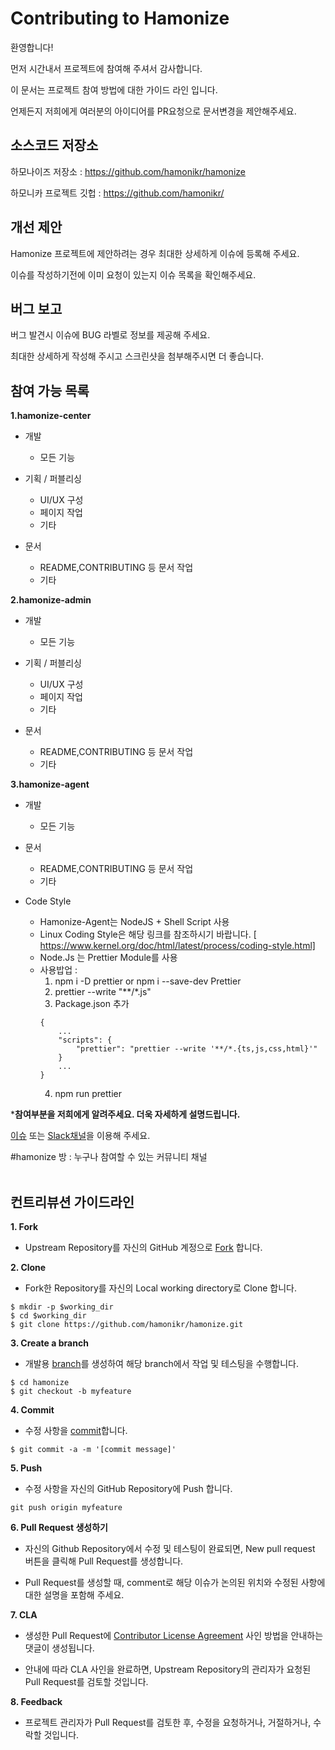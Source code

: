 # Contributing to Hamonize
환영합니다!

먼저 시간내서 프로젝트에 참여해 주셔서 감사합니다.

이 문서는 프로젝트 참여 방법에 대한 가이드 라인 입니다.

언제든지 저희에게 여러분의 아이디어를 PR요청으로 문서변경을 제안해주세요.

## **소스코드 저장소**

하모나이즈 저장소 : 
https://github.com/hamonikr/hamonize

하모니카 프로젝트 깃헙 : https://github.com/hamonikr/

## **개선 제안**
Hamonize 프로젝트에 제안하려는 경우 최대한 상세하게 이슈에 등록해 주세요.

이슈를 작성하기전에 이미 요청이 있는지 이슈 목록을 확인해주세요.

## **버그 보고**
버그 발견시 이슈에 BUG 라벨로 정보를 제공해 주세요.

최대한 상세하게 작성해 주시고 스크린샷을 첨부해주시면 더 좋습니다.

## **참여 가능 목록**

**1.hamonize-center**
* 개발
  * 모든 기능

* 기획 / 퍼블리싱    
  * UI/UX 구성
  * 페이지 작업
  * 기타

* 문서
   * README,CONTRIBUTING 등 문서 작업
   * 기타

**2.hamonize-admin**

* 개발
   * 모든 기능

* 기획 / 퍼블리싱    
  * UI/UX 구성
  * 페이지 작업
  * 기타

* 문서
   * README,CONTRIBUTING 등 문서 작업
   * 기타

**3.hamonize-agent**

* 개발
   * 모든 기능

* 문서
   * README,CONTRIBUTING 등 문서 작업
   * 기타

* Code Style
   * Hamonize-Agent는 NodeJS + Shell Script 사용
    - Linux Coding Style은 해당 링크를 참조하시기 바랍니다.  [ https://www.kernel.org/doc/html/latest/process/coding-style.html]
    - Node.Js 는 Prettier Module를 사용
    - 사용밥업 :  
      1. npm i -D prettier or npm i --save-dev Prettier
      2. prettier --write "**/*.js"
      3. Package.json 추가 
      ```
      {
          ...
          "scripts": {
              "prettier": "prettier --write '**/*.{ts,js,css,html}'"
          }
          ...
      }
      ```
      4. npm run prettier

***참여부분을 저희에게 알려주세요. 더욱 자세하게 설명드립니다.**

[이슈](https://github.com/hamonikr/hamonize/issues) 또는 [Slack채널](hamonikr.slack.com)을 이용해 주세요.

#hamonize 방 : 누구나 참여할 수 있는 커뮤니티 채널
</br></br>

## 컨트리뷰션 가이드라인

**1. Fork**

* Upstream Repository를 자신의 GitHub 계정으로 [Fork](https://help.github.com/en/github/getting-started-with-github/fork-a-repo) 합니다.

**2. Clone**

* Fork한 Repository를 자신의 Local working directory로 Clone 합니다.
```text
$ mkdir -p $working_dir
$ cd $working_dir
$ git clone https://github.com/hamonikr/hamonize.git
```

**3. Create a branch**

* 개발용 [branch](https://git-scm.com/book/ko/v2/Git-%EB%B8%8C%EB%9E%9C%EC%B9%98-%EB%B8%8C%EB%9E%9C%EC%B9%98%EB%9E%80-%EB%AC%B4%EC%97%87%EC%9D%B8%EA%B0%80)를 생성하여 해당 branch에서 작업 및 테스팅을 수행합니다.
```text
$ cd hamonize
$ git checkout -b myfeature
```

**4. Commit**

* 수정 사항을 [commit](https://git-scm.com/book/ko/v2/Git%EC%9D%98-%EA%B8%B0%EC%B4%88-%EC%88%98%EC%A0%95%ED%95%98%EA%B3%A0-%EC%A0%80%EC%9E%A5%EC%86%8C%EC%97%90-%EC%A0%80%EC%9E%A5%ED%95%98%EA%B8%B0)합니다.
```text
$ git commit -a -m '[commit message]'
```

**5. Push**

* 수정 사항을 자신의 GitHub Repository에 Push 합니다.
```text
git push origin myfeature
```

**6. Pull Request 생성하기**

* 자신의 Github Repository에서 수정 및 테스팅이 완료되면, New pull request 버튼을 클릭해 Pull Request를 생성합니다.

* Pull Request를 생성할 때, comment로 해당 이슈가 논의된 위치와 수정된 사항에 대한 설명을 포함해 주세요.

**7. CLA**

* 생성한 Pull Request에 [Contributor License Agreement](https://ko.wikipedia.org/wiki/%EA%B8%B0%EC%97%AC%EC%9E%90_%EB%9D%BC%EC%9D%B4%EC%84%A0%EC%8A%A4_%EB%8F%99%EC%9D%98) 사인 방법을 안내하는 댓글이 생성됩니다.

* 안내에 따라 CLA 사인을 완료하면, Upstream Repository의 관리자가 요청된 Pull Request를 검토할 것입니다.

**8. Feedback**

* 프로젝트 관리자가 Pull Request를 검토한 후, 수정을 요청하거나, 거절하거나, 수락할 것입니다.
</br></br>
